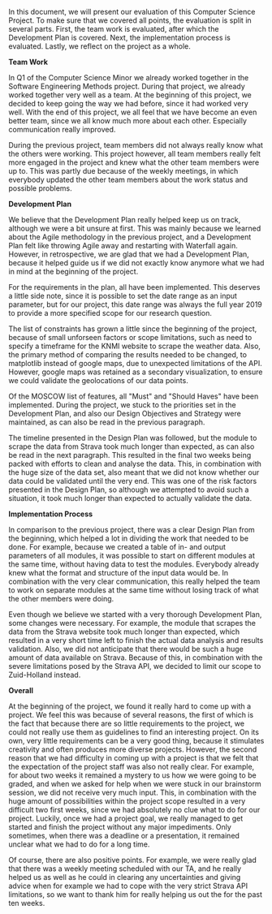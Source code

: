 In this document, we will present our evaluation of this Computer Science Project. To make sure that we covered all points, the evaluation is split in several parts. First, the team work is evaluated, after which the Development Plan is covered. Next, the implementation process is evaluated. Lastly, we reflect on the project as a whole.

**Team Work**

In Q1 of the Computer Science Minor we already worked together in the Software Engineering Methods project. During that project, we already worked together very well as a team. At the beginning of this project, we decided to keep going the way we had before, since it had worked very well. With the end of this project, we all feel that we have become an even better team, since we all know much more about each other. Especially communication really improved.

During the previous project, team members did not always really know what the others were working. This project however, all team members really felt more engaged in the project and knew what the other team members were up to. This was partly due because of the weekly meetings, in which everybody updated the other team members about the work status and possible problems. 

**Development Plan**

We believe that the Development Plan really helped keep us on track, although we were a bit unsure at first. This was mainly because we learned about the Agile methodology in the previous project, and a Development Plan felt like throwing Agile away and restarting with Waterfall again. However, in retrospective, we are glad that we had a Development Plan, because it helped guide us if we did not exactly know anymore what we had in mind at the beginning of the project.

For the requirements in the plan, all have been implemented. This deserves a little side note, since it is possible to set the date range as an input parameter, but for our project, this date range was always the full year 2019 to provide a more specified scope for our research question.

The list of constraints has grown a little since the beginning of the project, because of small unforseen factors or scope limitations, such as need to specify a timeframe for the KNMI website to scrape the weather data. Also, the primary method of comparing the results needed to be changed, to matplotlib instead of google maps, due to unexpected limitations of the API. However, google maps was retained as a secondary visualization, to ensure we could validate the geolocations of our data points.

Of the MOSCOW list of features, all "Must" and "Should Haves" have been implemented. During the project, we stuck to the priorities set in the Development Plan, and also our Design Objectives and Strategy were maintained, as can also be read in the previous paragraph.

The timeline presented in the Design Plan was followed, but the module to scrape the data from Strava took much longer than expected, as can also be read in the next paragraph. This resulted in the final two weeks being packed with efforts to clean and analyse the data. This, in combination with the huge size of the data set, also meant that we did not know whether our data could be validated until the very end. This was one of the risk factors presented in the Design Plan, so although we attempted to avoid such a situation, it took much longer than expected to actually validate the data.

**Implementation Process**

In comparison to the previous project, there was a clear Design Plan from the beginning, which helped a lot in dividing the work that needed to be done. For example, because we created a table of in- and output parameters of all modules, it was possible to start on different modules at the same time, without having data to test the modules. Everybody already knew what the format and structure of the input data would be. In combination with the very clear communication, this really helped the team to work on separate modules at the same time without losing track of what the other members were doing.

Even though we believe we started with a very thorough Development Plan, some changes were necessary. For example, the module that scrapes the data from the Strava website took much longer than expected, which resulted in a very short time left to finish the actual data analysis and results validation. Also, we did not anticipate that there would be such a huge amount of data available on Strava. Because of this, in combination with the severe limitations posed by the Strava API, we decided to limit our scope to Zuid-Holland instead.

**Overall**

At the beginning of the project, we found it really hard to come up with a project. We feel this was because of several reasons, the first of which is the fact that because there are so little requirements to the project, we could not really use them as guidelines to find an interesting project. On its own, very little requirements can be a very good thing, because it stimulates creativity and often produces more diverse projects. However, the second reason that we had difficulty in coming up with a project is that we felt that the expectation of the project staff was also not really clear. For example, for about two weeks it remained a mystery to us how we were going to be graded, and when we asked for help when we were stuck in our brainstorm session, we did not receive very much input. This, in combination with the huge amount of possibilities within the project scope resulted in a very difficult two first weeks, since we had absolutely no clue what to do for our project. Luckily, once we had a project goal, we really managed to get started and finish the project without any major impediments. Only sometimes, when there was a deadline or a presentation, it remained unclear what we had to do for a long time.

Of course, there are also positive points. For example, we were really glad that there was a weekly meeting scheduled with our TA, and he really helped us as well as he could in clearing any uncertainties and giving advice when for example we had to cope with the very strict Strava API limitations, so we want to thank him for really helping us out the for the past ten weeks.